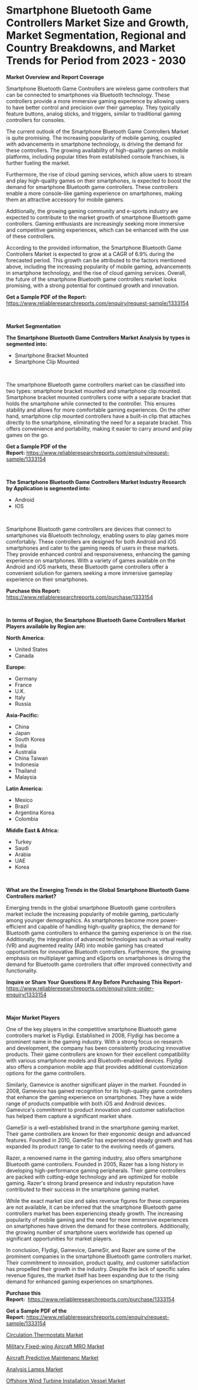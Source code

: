 <p><h1>Smartphone Bluetooth Game Controllers Market Size and Growth, Market Segmentation, Regional and Country Breakdowns, and Market Trends for Period from 2023 -  2030</h1></p><p><strong>Market Overview and Report Coverage</strong></p>
<p><p>Smartphone Bluetooth Game Controllers are wireless game controllers that can be connected to smartphones via Bluetooth technology. These controllers provide a more immersive gaming experience by allowing users to have better control and precision over their gameplay. They typically feature buttons, analog sticks, and triggers, similar to traditional gaming controllers for consoles.</p><p>The current outlook of the Smartphone Bluetooth Game Controllers Market is quite promising. The increasing popularity of mobile gaming, coupled with advancements in smartphone technology, is driving the demand for these controllers. The growing availability of high-quality games on mobile platforms, including popular titles from established console franchises, is further fueling the market.</p><p>Furthermore, the rise of cloud gaming services, which allow users to stream and play high-quality games on their smartphones, is expected to boost the demand for smartphone Bluetooth game controllers. These controllers enable a more console-like gaming experience on smartphones, making them an attractive accessory for mobile gamers.</p><p>Additionally, the growing gaming community and e-sports industry are expected to contribute to the market growth of smartphone Bluetooth game controllers. Gaming enthusiasts are increasingly seeking more immersive and competitive gaming experiences, which can be enhanced with the use of these controllers.</p><p>According to the provided information, the Smartphone Bluetooth Game Controllers Market is expected to grow at a CAGR of 6.9% during the forecasted period. This growth can be attributed to the factors mentioned above, including the increasing popularity of mobile gaming, advancements in smartphone technology, and the rise of cloud gaming services. Overall, the future of the smartphone Bluetooth game controllers market looks promising, with a strong potential for continued growth and innovation.</p></p>
<p><strong>Get a Sample PDF of the Report:</strong> <a href="https://www.reliableresearchreports.com/enquiry/request-sample/1333154">https://www.reliableresearchreports.com/enquiry/request-sample/1333154</a></p>
<p>&nbsp;</p>
<p><strong>Market Segmentation</strong></p>
<p><strong>The Smartphone Bluetooth Game Controllers Market Analysis by types is segmented into:</strong></p>
<p><ul><li>Smartphone Bracket Mounted</li><li>Smartphone Clip Mounted</li></ul></p>
<p>&nbsp;</p>
<p><p>The smartphone Bluetooth game controllers market can be classified into two types: smartphone bracket mounted and smartphone clip mounted. Smartphone bracket mounted controllers come with a separate bracket that holds the smartphone while connected to the controller. This ensures stability and allows for more comfortable gaming experiences. On the other hand, smartphone clip mounted controllers have a built-in clip that attaches directly to the smartphone, eliminating the need for a separate bracket. This offers convenience and portability, making it easier to carry around and play games on the go.</p></p>
<p><strong>Get a Sample PDF of the Report:</strong>&nbsp;<a href="https://www.reliableresearchreports.com/enquiry/request-sample/1333154">https://www.reliableresearchreports.com/enquiry/request-sample/1333154</a></p>
<p>&nbsp;</p>
<p><strong>The Smartphone Bluetooth Game Controllers Market Industry Research by Application is segmented into:</strong></p>
<p><ul><li>Android</li><li>IOS</li></ul></p>
<p>&nbsp;</p>
<p><p>Smartphone Bluetooth game controllers are devices that connect to smartphones via Bluetooth technology, enabling users to play games more comfortably. These controllers are designed for both Android and iOS smartphones and cater to the gaming needs of users in these markets. They provide enhanced control and responsiveness, enhancing the gaming experience on smartphones. With a variety of games available on the Android and iOS markets, these Bluetooth game controllers offer a convenient solution for gamers seeking a more immersive gameplay experience on their smartphones.</p></p>
<p><strong>Purchase this Report:</strong>&nbsp; <a href="https://www.reliableresearchreports.com/purchase/1333154">https://www.reliableresearchreports.com/purchase/1333154</a></p>
<p>&nbsp;</p>
<p><strong>In terms of Region, the Smartphone Bluetooth Game Controllers Market Players available by Region are:</strong></p>
<p>
    <p> <strong> North America: </strong>
        <ul>
            <li>United States</li>
            <li>Canada</li>
        </ul>
        </p> 
    <p> <strong> Europe: </strong>
        <ul>
            <li>Germany</li>
            <li>France</li>
            <li>U.K.</li>
            <li>Italy</li>
            <li>Russia</li>
        </ul>
        </p> 
    <p> <strong> Asia-Pacific: </strong>
        <ul>
            <li>China</li>
            <li>Japan</li>
            <li>South Korea</li>
            <li>India</li>
            <li>Australia</li>
            <li>China Taiwan</li>
            <li>Indonesia</li>
            <li>Thailand</li>
            <li>Malaysia</li>
        </ul>
        </p> 
    <p> <strong> Latin America: </strong>
        <ul>
            <li>Mexico</li>
            <li>Brazil</li>
            <li>Argentina Korea</li>
            <li>Colombia</li>
        </ul>
        </p> 
    <p> <strong> Middle East & Africa: </strong>
        <ul>
            <li>Turkey</li>
            <li>Saudi</li>
            <li>Arabia</li>
            <li>UAE</li>
            <li>Korea</li>
        </ul>
    </p>
    </p>
<p>&nbsp;</p>
<p><strong>What are the Emerging Trends in the Global Smartphone Bluetooth Game Controllers market?</strong></p>
<p><p>Emerging trends in the global smartphone Bluetooth game controllers market include the increasing popularity of mobile gaming, particularly among younger demographics. As smartphones become more power-efficient and capable of handling high-quality graphics, the demand for Bluetooth game controllers to enhance the gaming experience is on the rise. Additionally, the integration of advanced technologies such as virtual reality (VR) and augmented reality (AR) into mobile gaming has created opportunities for innovative Bluetooth controllers. Furthermore, the growing emphasis on multiplayer gaming and eSports on smartphones is driving the demand for Bluetooth game controllers that offer improved connectivity and functionality.</p></p>
<p><strong>Inquire or Share Your Questions If Any Before Purchasing This Report</strong>- <a href="https://www.reliableresearchreports.com/enquiry/pre-order-enquiry/1333154">https://www.reliableresearchreports.com/enquiry/pre-order-enquiry/1333154</a></p>
<p>&nbsp;</p>
<p><strong>Major Market Players</strong></p>
<p><p>One of the key players in the competitive smartphone Bluetooth game controllers market is Flydigi. Established in 2008, Flydigi has become a prominent name in the gaming industry. With a strong focus on research and development, the company has been consistently producing innovative products. Their game controllers are known for their excellent compatibility with various smartphone models and Bluetooth-enabled devices. Flydigi also offers a companion mobile app that provides additional customization options for the game controllers.</p><p>Similarly, Gamevice is another significant player in the market. Founded in 2008, Gamevice has gained recognition for its high-quality game controllers that enhance the gaming experience on smartphones. They have a wide range of products compatible with both iOS and Android devices. Gamevice's commitment to product innovation and customer satisfaction has helped them capture a significant market share.</p><p>GameSir is a well-established brand in the smartphone gaming market. Their game controllers are known for their ergonomic design and advanced features. Founded in 2010, GameSir has experienced steady growth and has expanded its product range to cater to the evolving needs of gamers.</p><p>Razer, a renowned name in the gaming industry, also offers smartphone Bluetooth game controllers. Founded in 2005, Razer has a long history in developing high-performance gaming peripherals. Their game controllers are packed with cutting-edge technology and are optimized for mobile gaming. Razer's strong brand presence and industry reputation have contributed to their success in the smartphone gaming market.</p><p>While the exact market size and sales revenue figures for these companies are not available, it can be inferred that the smartphone Bluetooth game controllers market has been experiencing steady growth. The increasing popularity of mobile gaming and the need for more immersive experiences on smartphones have driven the demand for these controllers. Additionally, the growing number of smartphone users worldwide has opened up significant opportunities for market players.</p><p>In conclusion, Flydigi, Gamevice, GameSir, and Razer are some of the prominent companies in the smartphone Bluetooth game controllers market. Their commitment to innovation, product quality, and customer satisfaction has propelled their growth in the industry. Despite the lack of specific sales revenue figures, the market itself has been expanding due to the rising demand for enhanced gaming experiences on smartphones.</p></p>
<p><strong>Purchase this Report:</strong>&nbsp;&nbsp;<a href="https://www.reliableresearchreports.com/purchase/1333154">https://www.reliableresearchreports.com/purchase/1333154</a></p>
<p></p>
<p><strong>Get a Sample PDF of the Report:</strong>&nbsp;<a href="https://www.reliableresearchreports.com/enquiry/request-sample/1333154">https://www.reliableresearchreports.com/enquiry/request-sample/1333154</a></p>
<p><p><a href="https://www.linkedin.com/pulse/circulation-thermostats-market-size-2023-2030-global-industrial-jqp5c/">Circulation Thermostats Market</a></p><p><a href="https://github.com/aliciawhite5576/Market-Research-Report-List-1/blob/main/military-fixed-wing-aircraft-mro-market.md">Military Fixed-wing Aircraft MRO Market</a></p><p><a href="https://github.com/marloy8/Market-Research-Report-List-1/blob/main/aircraft-predictive-maintenanc-market.md">Aircraft Predictive Maintenanc Market</a></p><p><a href="https://www.linkedin.com/pulse/analysis-lamps-market-research-report-provides-thorough-ywhsc/">Analysis Lamps Market</a></p><p><a href="https://medium.com/@dorinaprifti56/offshore-wind-turbine-installation-vessel-market-size-growth-forecast-2023-2030-31c817b07b11">Offshore Wind Turbine Installation Vessel Market</a></p></p>
